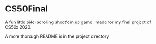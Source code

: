 # CS50Final
A fun little side-scrolling shoot'em up game I made for my final project of CS50x 2020.

A more thorough README is in the project directory.
